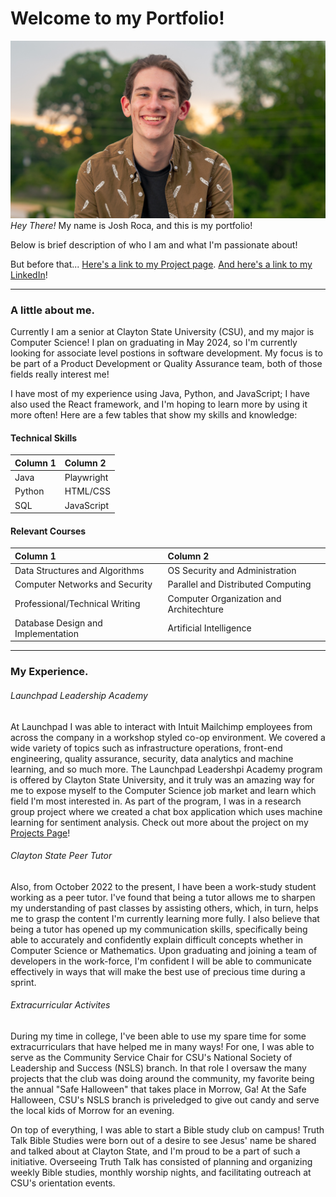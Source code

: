 # Welcome to my Portfolio!

![Headshot](./Headshot.JPEG)
_Hey There!_ My name is Josh Roca, and this is my portfolio!

Below is brief description of who I am and what I'm passionate about!

But before that... [Here's a link to my Project page](./projects.html). [And here's a link to my LinkedIn](https://www.linkedin.com/in/josh-roca/)!

* * *

### A little about me.

Currently I am a senior at Clayton State University (CSU), and my major is Computer Science! I plan on graduating in May 2024, so I'm currently looking for associate level postions in software development. My focus is to be part of a Product Development or Quality Assurance team, both of those fields really interest me! 

I have most of my experience using Java, Python, and JavaScript; I have also used the React framework, and I'm hoping to learn more by using it more often! Here are a few tables that show my skills and knowledge:

#### Technical Skills

|Column 1| Column 2   |
|:-------|:-----------|
| Java   | Playwright |
| Python | HTML/CSS   |
| SQL    | JavaScript | 

#### Relevant Courses

|Column 1                            | Column 2                               |
|:-----------------------------------|:---------------------------------------|
| Data Structures and Algorithms     | OS Security and Administration         |
| Computer Networks and Security     | Parallel and Distributed Computing     |
| Professional/Technical Writing     | Computer Organization and Architechture|
| Database Design and Implementation | Artificial Intelligence                |

* * *

### My Experience.

###### Launchpad Leadership Academy

At Launchpad I was able to interact with Intuit Mailchimp employees from across the company in a workshop styled co-op environment. We covered a wide variety of topics such as infrastructure operations, front-end engineering, quality assurance, security, data analytics and machine learning, and so much more. The Launchpad Leadershpi Academy program is offered by Clayton State University, and it truly was an amazing way for me to expose myself to the Computer Science job market and learn which field I'm most interested in. As part of the program, I was in a research group project where we created a chat box application which uses machine learning for sentiment analysis. Check out more about the project on my [Projects Page](./projects.html)!

###### Clayton State Peer Tutor

Also, from October 2022 to the present, I have been a work-study student working as a peer tutor. I've found that being a tutor allows me to sharpen my understanding of past classes by assisting others, which, in turn, helps me to grasp the content I'm currently learning more fully. I also believe that being a tutor has opened up my communication skills, specifically being able to accurately and confidently explain difficult concepts whether in Computer Science or Mathematics. Upon graduating and joining a team of developers in the work-force, I'm confident I will be able to communicate effectively in ways that will make the best use of precious time during a sprint. 

###### Extracurricular Activites

During my time in college, I've been able to use my spare time for some extracurriculars that have helped me in many ways! For one, I was able to serve as the Community Service Chair for CSU's National Society of Leadership and Success (NSLS) branch. In that role I oversaw the many projects that the club was doing around the community, my favorite being the annual "Safe Halloween" that takes place in Morrow, Ga! At the Safe Halloween, CSU's NSLS branch is priveledged to give out candy and serve the local kids of Morrow for an evening.

On top of everything, I was able to start a Bible study club on campus! Truth Talk Bible Studies were born out of a desire to see Jesus' name be shared and talked about at Clayton State, and I'm proud to be a part of such a initiative. Overseeing Truth Talk has consisted of planning and organizing weekly Bible studies, monthly worship nights, and facilitating outreach at CSU's orientation events. 
